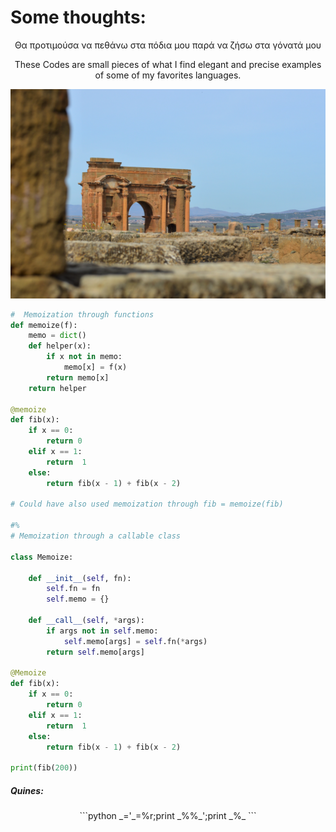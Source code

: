 # Some thoughts:
<center>
Θα προτιμούσα να πεθάνω στα πόδια μου παρά να ζήσω στα γόνατά μου  

These Codes are small pieces of what I find elegant and precise examples of some of my favorites languages.  
 </center>

<img src="./resources/public/roma2.jpg" class="center">  

```python
#  Memoization through functions
def memoize(f):
    memo = dict()
    def helper(x):
        if x not in memo:
            memo[x] = f(x)
        return memo[x]
    return helper

@memoize
def fib(x):
    if x == 0:
        return 0
    elif x == 1:
        return  1
    else:
        return fib(x - 1) + fib(x - 2)

# Could have also used memoization through fib = memoize(fib)

#%
# Memoization through a callable class

class Memoize:

    def __init__(self, fn):
        self.fn = fn
        self.memo = {}
    
    def __call__(self, *args):
        if args not in self.memo:
            self.memo[args] = self.fn(*args)
        return self.memo[args]

@Memoize
def fib(x):
    if x == 0:
        return 0
    elif x == 1:
        return  1
    else:
        return fib(x - 1) + fib(x - 2)
    
print(fib(200))
```

##### Quines:
<center>
```python
_='_=%r;print _%%_';print _%_
```
</center>
